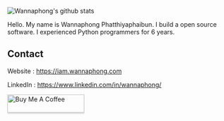 ![Wannaphong's github stats](https://github-readme-stats.vercel.app/api?username=wannaphong&show_icons=true)

Hello. My name is Wannaphong Phatthiyaphaibun. I build a open source software. I experienced Python programmers for 6 years.

## Contact

Website : https://iam.wannaphong.com

LinkedIn : https://www.linkedin.com/in/wannaphong/

<a href="https://www.buymeacoffee.com/wannaphong"><img src="https://www.buymeacoffee.com/assets/img/custom_images/orange_img.png" alt="Buy Me A Coffee" style="height: 41px !important;width: 174px !important;box-shadow: 0px 3px 2px 0px rgba(190, 190, 190, 0.5) !important;-webkit-box-shadow: 0px 3px 2px 0px rgba(190, 190, 190, 0.5) !important;" ></a>
